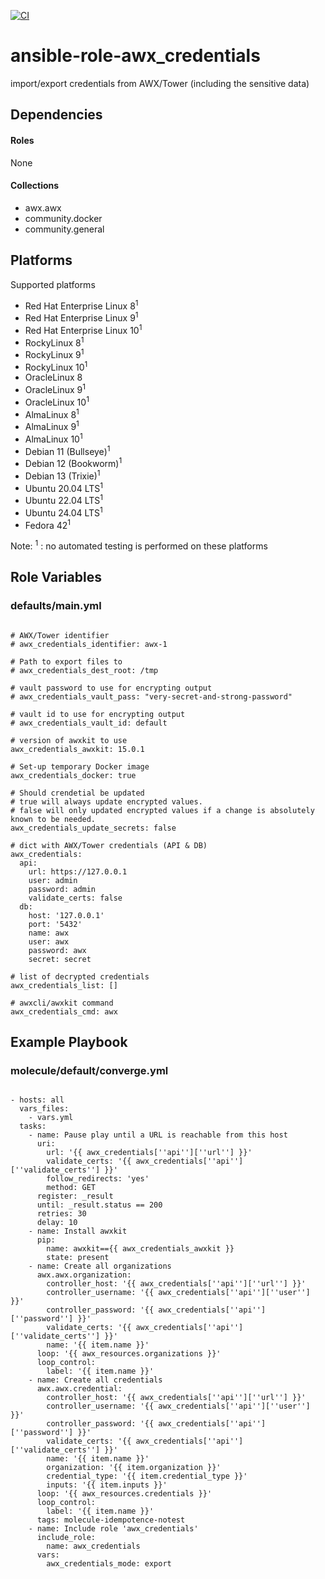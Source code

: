 [![CI](https://github.com/de-it-krachten/ansible-role-awx_credentials/workflows/CI/badge.svg?event=push)](https://github.com/de-it-krachten/ansible-role-awx_credentials/actions?query=workflow%3ACI)


# ansible-role-awx_credentials

import/export credentials from AWX/Tower (including the sensitive data)



## Dependencies

#### Roles
None

#### Collections
- awx.awx
- community.docker
- community.general

## Platforms

Supported platforms

- Red Hat Enterprise Linux 8<sup>1</sup>
- Red Hat Enterprise Linux 9<sup>1</sup>
- Red Hat Enterprise Linux 10<sup>1</sup>
- RockyLinux 8<sup>1</sup>
- RockyLinux 9<sup>1</sup>
- RockyLinux 10<sup>1</sup>
- OracleLinux 8
- OracleLinux 9<sup>1</sup>
- OracleLinux 10<sup>1</sup>
- AlmaLinux 8<sup>1</sup>
- AlmaLinux 9<sup>1</sup>
- AlmaLinux 10<sup>1</sup>
- Debian 11 (Bullseye)<sup>1</sup>
- Debian 12 (Bookworm)<sup>1</sup>
- Debian 13 (Trixie)<sup>1</sup>
- Ubuntu 20.04 LTS<sup>1</sup>
- Ubuntu 22.04 LTS<sup>1</sup>
- Ubuntu 24.04 LTS<sup>1</sup>
- Fedora 42<sup>1</sup>

Note:
<sup>1</sup> : no automated testing is performed on these platforms

## Role Variables
### defaults/main.yml
<pre><code>
# AWX/Tower identifier
# awx_credentials_identifier: awx-1

# Path to export files to
# awx_credentials_dest_root: /tmp

# vault password to use for encrypting output
# awx_credentials_vault_pass: "very-secret-and-strong-password"

# vault id to use for encrypting output
# awx_credentials_vault_id: default

# version of awxkit to use
awx_credentials_awxkit: 15.0.1

# Set-up temporary Docker image
awx_credentials_docker: true

# Should crendetial be updated
# true will always update encrypted values.
# false will only updated encrypted values if a change is absolutely known to be needed.
awx_credentials_update_secrets: false

# dict with AWX/Tower credentials (API & DB)
awx_credentials:
  api:
    url: https://127.0.0.1
    user: admin
    password: admin
    validate_certs: false
  db:
    host: '127.0.0.1'
    port: '5432'
    name: awx
    user: awx
    password: awx
    secret: secret

# list of decrypted credentials
awx_credentials_list: []

# awxcli/awxkit command
awx_credentials_cmd: awx
</pre></code>




## Example Playbook
### molecule/default/converge.yml
<pre><code>
- hosts: all
  vars_files:
    - vars.yml
  tasks:
    - name: Pause play until a URL is reachable from this host
      uri:
        url: '{{ awx_credentials[''api''][''url''] }}'
        validate_certs: '{{ awx_credentials[''api''][''validate_certs''] }}'
        follow_redirects: 'yes'
        method: GET
      register: _result
      until: _result.status == 200
      retries: 30
      delay: 10
    - name: Install awxkit
      pip:
        name: awxkit=={{ awx_credentials_awxkit }}
        state: present
    - name: Create all organizations
      awx.awx.organization:
        controller_host: '{{ awx_credentials[''api''][''url''] }}'
        controller_username: '{{ awx_credentials[''api''][''user''] }}'
        controller_password: '{{ awx_credentials[''api''][''password''] }}'
        validate_certs: '{{ awx_credentials[''api''][''validate_certs''] }}'
        name: '{{ item.name }}'
      loop: '{{ awx_resources.organizations }}'
      loop_control:
        label: '{{ item.name }}'
    - name: Create all credentials
      awx.awx.credential:
        controller_host: '{{ awx_credentials[''api''][''url''] }}'
        controller_username: '{{ awx_credentials[''api''][''user''] }}'
        controller_password: '{{ awx_credentials[''api''][''password''] }}'
        validate_certs: '{{ awx_credentials[''api''][''validate_certs''] }}'
        name: '{{ item.name }}'
        organization: '{{ item.organization }}'
        credential_type: '{{ item.credential_type }}'
        inputs: '{{ item.inputs }}'
      loop: '{{ awx_resources.credentials }}'
      loop_control:
        label: '{{ item.name }}'
      tags: molecule-idempotence-notest
    - name: Include role 'awx_credentials'
      include_role:
        name: awx_credentials
      vars:
        awx_credentials_mode: export
</pre></code>
